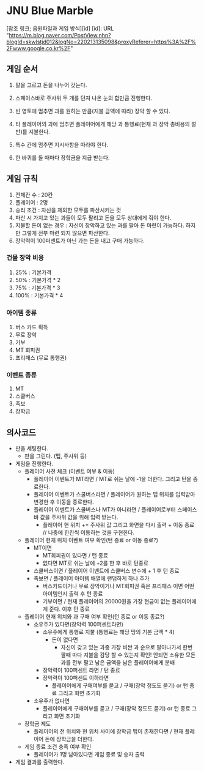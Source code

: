 ﻿# JNU Blue Marble
[참조 링크; 음원파일과 게임 방식][id]
[id]: URL "https://m.blog.naver.com/PostView.nhn?blogId=skwlstjd012&logNo=220213135098&proxyReferer=https%3A%2F%2Fwww.google.co.kr%2F"

## 게임 순서 

1. 말을 고르고 돈을 나누어 갖는다.

2. 스페이스바로 주사위 두 개를 던져 나온 눈의 합만큼 진행한다.

3. 빈 영토에 멈추면 과를 원하는 만큼(지불 금액에 따라) 장악 할 수 있다.

4. 타 플레이어의 과에 멈추면 플레이어에게 해당 과 통행료(현재 과 장악 총비용의 절반)를 지불한다.

5. 특수 칸에 멈추면 지시사항을 따라야 한다.

6. 한 바퀴를 돌 때마다 장학금을 지급 받는다.

## 게임 규칙

1. 전체칸 수 : 20칸
2. 플레이어 : 2명
3. 승리 조건 : 자신을 제외한 모두를 파산시키는 것
4. 파산 시 가지고 있는 과들이 모두 팔리고 돈을 모두 상대에게 줘야 한다.
5. 지불할 돈이 없는 경우 : 자신이 장악하고 있는 과를 팔아 돈 마련이 가능하다. 하지만 그렇게 전부 마련 되지 않으면 파산한다.
6. 장악력이 100퍼센트가 아닌 과는 돈을 내고 구매 가능하다.

### 건물 장악 비용 
1. 25%	:	기본가격
2. 50%	:	기본가격 * 2
3. 75%	:	기본가격 * 3
4. 100%	:	기본가격 * 4

### 아이템 종류
1. 버스 카드 획득
2. 무료 장악
3. 기부
4. MT 회피권
5. 프리패스 (무료 통행권)

### 이벤트 종류 
1. MT
2. 스쿨버스
3. 족보
4. 장학금


## 의사코드



* 판을 세팅한다.
	- 판을 그린다. (맵, 주사위 등) 
* 게임을 진행한다.
	- 플레이어 사전 체크 (이벤트 여부 & 이동)
		+ 플레이어 이벤트가 MT라면 / MT로 쉬는 날에 -1을 더한다. 그리고 턴을 종료한다.
		+ 플레이어 이벤트가 스쿨버스라면 / 플레이어가 원하는 맵 위치를 입력받아 변경한 후 이동을 종료한다.
		+ 플레이어 이벤트가 스쿨버스나 MT가 아니라면 / 플레이어로부터 스페이스바 값을 주사위 값을 위해 입력 받는다.
			* 플레이어 현 위치 += 주사위 값 그리고 화면을 다시 출력 + 이동 종료 // 나중에 한칸씩 이동하는 것을 구현한다.
	- 플레이어 현재 위치 이벤트 여부 확인(턴 종료 or 이동 종료?)
		+ MT이면 
			* MT회피권이 있다면 / 턴 종료 
			* 없다면 MT로 쉬는 날에 +2를 한 후 바로 턴종료
		+ 스쿨버스이면 / 플레이어 이벤트에 스쿨버스 변수에 + 1 후 턴 종료
		+ 족보면 / 플레이어 아이템 배열에 랜덤하게 하나 추가 
			* 버스카드이거나 무료 장악이거나 MT회피권 혹은 프리패스 이면 어떤 아이템인지 출력 후 턴 종료
			* 기부이면 / 현재 플레이어의 20000원을 가장 현금이 없는 플레이어에게 준다. 이후 턴 종료
	- 플레이어 현재 위치와 과 구매 여부 확인(턴 종료 or 이동 종료?)
		+ 소유주가 있다면(장악력 100퍼센트라면)
			* 소유주에게 통행료 지불 (통행료는 해당 땅의 기본 금액 * 4)
				- 돈이 없다면 
					+ 자신이 갖고 있는 과중 가장 비싼 과 순으로 팔아나가서 한번 팔때 마다 지불을 감당 할 수 있는지 확인! 안되면 소유한 모든 과를 전부 팔고 남은 금액을 남은 플레이어에게 분배
			* 장악력이 100퍼센트 라면 / 턴 종료
			* 장악력이 100퍼센트 이하라면 
				- 플레이어에게 구매여부를 묻고 / 구매(장악 정도도 묻기) or 턴 종료 그리고 화면 초기화
		+ 소유주가 없다면
			* 플레이어에게 구매여부를 묻고 / 구매(장악 정도도 묻기) or 턴 종료 그리고 화면 초기화
	- 장학금 제도 
		+ 플레이어의 전 위치와 현 위치 사이에 장학금 맵이 존재한다면 / 현재 플레이어 돈에 장학금을 더한다.
	- 게임 종료 조건 충족 여부 확인
		+ 플레이어가 1명 남아있다면 게임 종료 및 승자 출력
* 게임 결과를 출력한다. 







